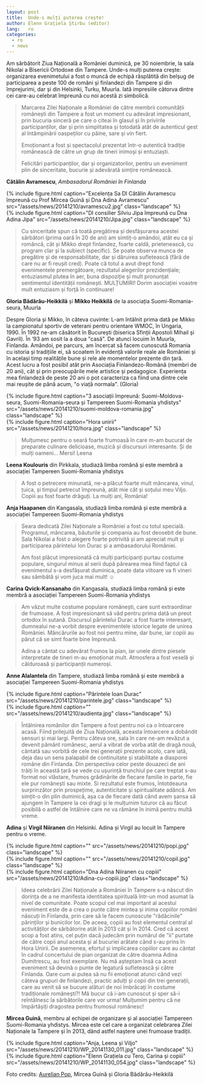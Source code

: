 ```yaml
---
layout: post
title:  Unde-s mulți puterea crește!
author: Elenn Grațiela Știrbu (editor)
lang:   ro
categories:
  - ro
  - news
---
```


Am sărbătorit Ziua Națională a României duminică, pe 30 noiembrie, la sala Nikolai a Bisericii Ortodoxe din Tampere. Unde-s mulți puterea crește: organizarea evenimetului a fost o muncă de echipă răsplătită din belșug de participarea a peste 100 de români și finlandezi din Tampere și din împrejurimi, dar și din Helsinki, Turku, Muurla. Iată impresiile câtorva dintre cei care-au celebrat împreună cu noi acestă zi simbolică. 

> Marcarea Zilei Naționale a României de către membrii comunității românești din Tampere a fost un moment cu adevărat impresionant, prin bucuria sinceră pe care o citeai în glasul și în privirile participanților, dar și prin simplitatea și totodată atât de autenticul gest al întâmpinării oaspeților cu pâine, sare și vin  fiert.
>
> Emoționant a fost și spectacolul prezentat într-o autentică tradiție românească de către un grup de tineri inimoși și entuziaști.
>
> Felicitări participanților, dar și organizatorilor, pentru un eveniment plin de sinceritate, bucurie și adevărată simțire românească.

__Cătălin Avramescu__, _Ambasadorul României în Finlanda_

<div class="row">
  <div class="col-md-6">
    {% include figure.html caption="Excelența Sa Dl Cătălin Avramescu împreună cu Prof Mircea Guină și Dna Adina Avramescu" src="/assets/news/20141210/avramescu2.jpg" class="landscape" %}
  </div>
  <div class="col-md-6">
    {% include figure.html caption="Dl consilier Silviu Jipa împreună cu Dna Adina Jipa" src="/assets/news/20141210/Jipa.jpg" class="landscape" %}
  </div>
</div>

> Cu sinceritate spun că toată pregătirea și desfășurarea acestei sărbători (prima oară în 20 de ani) am simtiț-o amândoi, atât eu ca și româncă, cât și Mikko drept finlandez, foarte caldă, prietenească, cu program clar și la subiect (specific). Se poate observa munca de pregătire și de responsabilitate, dar și dăruirea sufletească (fără de care nu ar fi reușit cred). Poate că totul a avut drept fond evenimentele premergătoare, rezultatul alegerilor prezidențiale; entuziasmul plutea în aer, buna dispoziție și mult pronunțat sentimentul identității românești. MULȚUMIRI! Dorim asociației voastre mult entuziasm și forță în continuare!

__Gloria Bădărău-Heikkilä__ și __Mikko Heikkilä__ de la asociația Suomi-Romania-seura, Muurla

Despre Gloria și Mikko, în câteva cuvinte: L-am întâlnit prima dată pe Mikko la campionatul sportiv de veterani pentru orientare WMOC, în Ungaria, 1990. În 1992 ne-am căsătorit în București  (biserica Sfinții Apostoli Mihail și Gavril). În ‘93 am sosit la a doua "casă". De atunci locuim în Muurla, Finlanda. Amândoi, pe parcurs, am încercat să facem cunoscută Romania cu istoria și tradițiile ei, să scoatem în evidență valorile reale ale României și în același timp realitățile bune și rele ale momentelor prezente din țară.  Acest lucru a fost posibil atât prin Asociația Finlandezo-Română (membri de 20 ani), cât și prin preocupările mele artistice și pedagogice. Experiența mea finlandeză  de peste 20 ani o pot caracteriza ca fiind una dintre cele mai reușite de până acum, "o viață normala". (Gloria)

<div class="row">
  <div class="col-md-6">
    {% include figure.html caption="3 asociații împreună: Suomi-Moldova-seura, Suomi-Romania-seura și Tampereen Suomi-Romania yhdistys" src="/assets/news/20141210/suomi-moldova-romania.jpg" class="landscape" %}
  </div>
  <div class="col-md-6">
    {% include figure.html caption="Hora unirii" src="/assets/news/20141210/hora.jpg" class="landscape" %}
  </div>
</div>

> Mulțumesc pentru o seară foarte frumoasă în care m-am bucurat de preparate culinare delicioase, muzică și discursuri interesante. Și de mulți oameni...
Mersi! Leena

__Leena Koulouris__ din Pirkkala, studiază limba română și este membră a asociației Tampereen Suomi-Romania yhdistys

> A fost o petrecere minunată, ne-a plăcut foarte mult mâncarea, vinul, țuica, și timpul petrecut împreună, atât mie cât și soțului meu Viljo. Copiii au fost foarte drăguți. La mulți ani, România!

__Anja Haapanen__ din Kangasala, studiază limba română și este membră a asociației Tampereen Suomi-Romania yhdistys

> Seara dedicată Zilei Naționale a României a fost cu totul specială.
Programul, mâncarea, băuturile și compania au fost deosebit de bune. Sala Nikolai a fost o alegere foarte potrivită și am apreciat mult și participarea părintelui Ion Durac și a ambasadorului României.
>
> Am fost plăcut impresionată că mulți participanți purtau costume populare, singurul minus al serii după părearea mea fiind faptul că evenimentul s-a desfășurat duminica, poate data viitoare va fi vineri sau sâmbătă și vom juca mai mult! ☺

__Carina Qvick-Kansanaho__ din Kangasala, studiază limba română și este membră a asociației Tampereen Suomi-Romania yhdistys

> Am văzut multe costume populare românești, care sunt extraordinar de frumoase. A fost impresionant să văd pentru prima dată un preot ortodox în sutană. Discursul părintelui Durac a fost foarte interesant, dumnealui ne-a vorbit despre evenimentele istorice legate de unirea României. Mâncărurile au fost noi pentru mine, dar bune, iar copiii au părut că se simt foarte bine împreună.
>
> Adina a cântat cu adevărat frumos la pian, iar unele dintre piesele interpretate de tineri m-au emoționat mult. Atmosfera a fost veselă și călduroasă și participanții numeroși.

__Anne Alalantela__ din Tampere, studiază limba română și este membră a asociației Tampereen Suomi-Romania yhdistys

<div class="row">
  <div class="col-md-6">
    {% include figure.html caption="Părintele Ioan Durac" src="/assets/news/20141210/parintele.jpg" class="landscape" %}
  </div>
  <div class="col-md-6">
    {% include figure.html caption="" src="/assets/news/20141210/audienta.jpg" class="landscape" %}
  </div>
</div>

> Întâlnirea românilor din Tampere a fost pentru noi ca o întoarcere acasă. Fiind prilejuită de Ziua Națională, aceasta întoarcere a dobândit sensuri și mai largi. Pentru câteva ore, sala în care ne-am revăzut a devenit pământ românesc, aerul a vibrat de vorba atât de dragă nouă, cântată sau vorbită de cele trei generații prezente acolo, care iată, deja dau un sens palapabil de continuitate și stabilitate a diasporei române din Finlanda. Din perspectiva celor peste douazeci de ani trăiți în această țară se vede cu ușurință trunchiul pe care treptat s-au format noi vlăstare, frumos grădinărite de fiecare familie in parte, fie ele pur românești sau mixte. Si rezultatul este frumos, întotdeauna surprinzător prin prospețime, autenticitate și spiritualitate adâncă. Am simțit-o din plin duminică, așa ca de fiecare dată când avem șansa să ajungem în Tampere la cei dragi și le mulțumim tuturor că au făcut posibilă o astfel de întâlnire care ne va rămâne în inimă pentru multă vreme.

__Adina__ și __Virgil Niiranen__ din Helsinki. Adina și Virgil au locuit în Tampere pentru o vreme.

<div class="row">
  <div class="col-md-6">
    {% include figure.html caption="" src="/assets/news/20141210/popi.jpg" class="landscape" %}
  </div>
  <div class="col-md-6">
    {% include figure.html caption="" src="/assets/news/20141210/copil.jpg" class="landscape" %}
  </div>
  <div class="col-md-3">
  </div>
  <div class="col-md-6">
    {% include figure.html caption="Dna Adina Niiranen cu copiii" src="/assets/news/20141210/Adina-cu-copiii.jpg" class="landscape" %}
  </div>
</div>

> Ideea celebrării Zilei Naționale a României în Tampere s-a născut din dorința de a ne manifesta identitatea spirituală într-un mod asumat la nivel de comunitate. Poate scopul cel mai important al acestui eveniment este de a crea o punte către mintea și inima copiilor români născuți în Finlanda, prin care să le facem cunoscute "rădăcinile" părinților și bunicilor lor. De aceea, copiii au fost elementul central al activităților de sărbătorire atât în 2013 cât și în 2014. Cred că acest scop a fost atins, cel puțin dacă judecăm prin numărul de ”ii” purtate de către copii anul acesta și al bucuriei arătate când s-au prins în Hora Unirii. De asemenea, efortul și implicarea copiilor care au cântat în cadrul concertului de pian organizat de către doamna Adina Dumitrescu, au fost exemplare. Nu mă așteptam însă ca acest eveniment să devină o punte de legatură sufletească și către Finlanda. Oare cum ai putea să nu fii emoționat atunci când vezi câteva grupuri de finlandezi, practic adulți și copii din trei generații, care au venit să se bucure alături de noi îmbrăcați în costume tradiționale românești?! Mă bucur că i-am cunoscut și sper să-i reîntâlnesc la sărbătorile care vor urma! Mulțumim pentru că ne împărtășiți dragostea pentru frumosul românesc!

__Mircea Guină__, membru al echipei de organizare și al asociației Tampereen Suomi-Romania yhdistys. Mircea este cel care a organizat celebrarea Zilei Naționale la Tampere și în 2013, dând astfel naștere unei frumoase tradiții.

<div class="row">
  <div class="col-md-8">
    {% include figure.html caption="Anja, Leena și Viljo" src="/assets/news/20141210/WP_20141130_011.jpg" class="landscape" %}
  </div>
  <div class="col-md-4">
    {% include figure.html caption="Elenn Grațiela cu Tero, Carina și copiii" src="/assets/news/20141210/WP_20141130_054.jpg" class="landscape" %}
  </div>
</div>

<p>Foto credits: <a href="https://www.facebook.com/aurelian.pop.photography">Aurelian Pop</a>, Mircea Guină și Gloria Bădărău-Heikkilä</p>